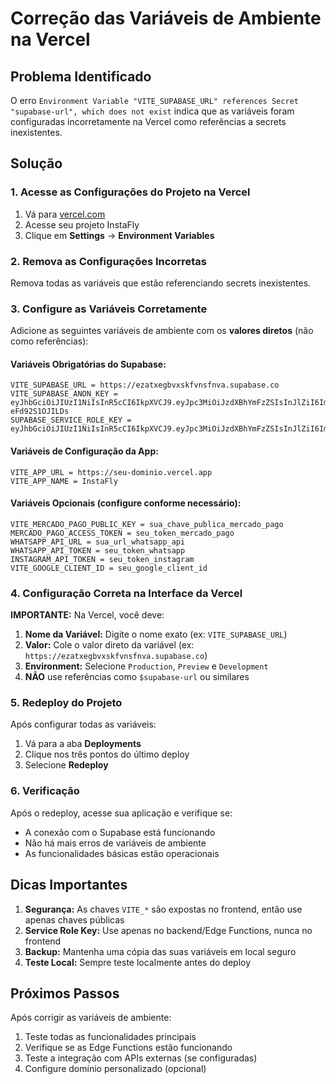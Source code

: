 # Correção das Variáveis de Ambiente na Vercel

## Problema Identificado
O erro `Environment Variable "VITE_SUPABASE_URL" references Secret "supabase-url", which does not exist` indica que as variáveis foram configuradas incorretamente na Vercel como referências a secrets inexistentes.

## Solução

### 1. Acesse as Configurações do Projeto na Vercel
1. Vá para [vercel.com](https://vercel.com)
2. Acesse seu projeto InstaFly
3. Clique em **Settings** → **Environment Variables**

### 2. Remova as Configurações Incorretas
Remova todas as variáveis que estão referenciando secrets inexistentes.

### 3. Configure as Variáveis Corretamente
Adicione as seguintes variáveis de ambiente com os **valores diretos** (não como referências):

#### Variáveis Obrigatórias do Supabase:
```
VITE_SUPABASE_URL = https://ezatxegbvxskfvnsfnva.supabase.co
VITE_SUPABASE_ANON_KEY = eyJhbGciOiJIUzI1NiIsInR5cCI6IkpXVCJ9.eyJpc3MiOiJzdXBhYmFzZSIsInJlZiI6ImV6YXR4ZWdidnhza2Z2bnNmbnZhIiwicm9sZSI6ImFub24iLCJpYXQiOjE3NTY5NjE5MjIsImV4cCI6MjA3MjUzNzkyMn0.Ik2WimRUmyQHrlbItBsiFsh9Z4aDD-eFd92S1OJILDs
SUPABASE_SERVICE_ROLE_KEY = eyJhbGciOiJIUzI1NiIsInR5cCI6IkpXVCJ9.eyJpc3MiOiJzdXBhYmFzZSIsInJlZiI6ImV6YXR4ZWdidnhza2Z2bnNmbnZhIiwicm9sZSI6InNlcnZpY2Vfcm9sZSIsImlhdCI6MTc1Njk2MTkyMiwiZXhwIjoyMDcyNTM3OTIyfQ.UyfuWHICCStKVjY1MXyakd9tvcfONqH4SC5QT2fKd34
```

#### Variáveis de Configuração da App:
```
VITE_APP_URL = https://seu-dominio.vercel.app
VITE_APP_NAME = InstaFly
```

#### Variáveis Opcionais (configure conforme necessário):
```
VITE_MERCADO_PAGO_PUBLIC_KEY = sua_chave_publica_mercado_pago
MERCADO_PAGO_ACCESS_TOKEN = seu_token_mercado_pago
WHATSAPP_API_URL = sua_url_whatsapp_api
WHATSAPP_API_TOKEN = seu_token_whatsapp
INSTAGRAM_API_TOKEN = seu_token_instagram
VITE_GOOGLE_CLIENT_ID = seu_google_client_id
```

### 4. Configuração Correta na Interface da Vercel

**IMPORTANTE:** Na Vercel, você deve:
1. **Nome da Variável:** Digite o nome exato (ex: `VITE_SUPABASE_URL`)
2. **Valor:** Cole o valor direto da variável (ex: `https://ezatxegbvxskfvnsfnva.supabase.co`)
3. **Environment:** Selecione `Production`, `Preview` e `Development`
4. **NÃO** use referências como `$supabase-url` ou similares

### 5. Redeploy do Projeto
Após configurar todas as variáveis:
1. Vá para a aba **Deployments**
2. Clique nos três pontos do último deploy
3. Selecione **Redeploy**

### 6. Verificação
Após o redeploy, acesse sua aplicação e verifique se:
- A conexão com o Supabase está funcionando
- Não há mais erros de variáveis de ambiente
- As funcionalidades básicas estão operacionais

## Dicas Importantes

1. **Segurança:** As chaves `VITE_*` são expostas no frontend, então use apenas chaves públicas
2. **Service Role Key:** Use apenas no backend/Edge Functions, nunca no frontend
3. **Backup:** Mantenha uma cópia das suas variáveis em local seguro
4. **Teste Local:** Sempre teste localmente antes do deploy

## Próximos Passos

Após corrigir as variáveis de ambiente:
1. Teste todas as funcionalidades principais
2. Verifique se as Edge Functions estão funcionando
3. Teste a integração com APIs externas (se configuradas)
4. Configure domínio personalizado (opcional)